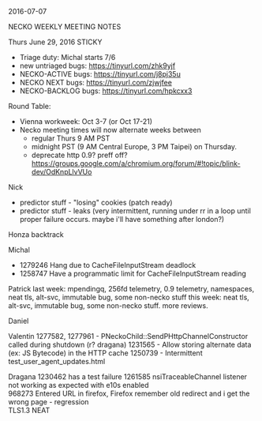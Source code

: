 2016-07-07

NECKO WEEKLY MEETING NOTES

Thurs June 29, 2016
STICKY
- Triage duty: Michal starts 7/6
-  new untriaged bugs: https://tinyurl.com/zhk9yjf
- NECKO-ACTIVE bugs: https://tinyurl.com/j8pj35u
- NECKO NEXT bugs: https://tinyurl.com/zjwjfee
- NECKO-BACKLOG bugs:  https://tinyurl.com/hpkcxx3

Round Table:
- Vienna workweek: Oct 3-7 (or Oct 17-21)
- Necko meeting times will now alternate weeks between
  - regular Thurs 9 AM PST
  - midnight PST (9 AM Central Europe, 3 PM Taipei) on Thursday.
  - deprecate http 0.9? preff off? https://groups.google.com/a/chromium.org/forum/#!topic/blink-dev/OdKnpLlvVUo

Nick
 - predictor stuff - "losing" cookies (patch ready)
 - predictor stuff - leaks (very intermittent, running under rr in a loop until proper failure occurs. maybe i'll have something after london?)

Honza
backtrack


Michal
  - 1279246 Hang due to CacheFileInputStream deadlock
  - 1258747 Have a programmatic limit for CacheFileInputStream reading

Patrick
  last week: mpendingq, 256fd telemetry, 0.9 telemetry, namespaces, neat tls, alt-svc, immutable bug, some non-necko stuff
  this week: neat tls, alt-svc, immutable bug, some non-necko stuff. more reviews.

Daniel


Valentin
1277582, 1277961 - PNeckoChild::SendPHttpChannelConstructor called during shutdown (r? dragana)
1231565 - Allow storing alternate data (ex: JS Bytecode) in the HTTP cache
1250739 - Intermittent test_user_agent_updates.html

Dragana
1230462  has a test failure
1261585 nsiTraceableChannel listener not working as expected with e10s enabled     
968273 Entered URL in firefox, Firefox remember old redirect and i get the wrong page      - regression   
TLS1.3
NEAT

